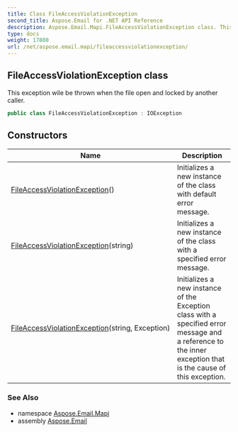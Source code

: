 ```yaml
---
title: Class FileAccessViolationException
second_title: Aspose.Email for .NET API Reference
description: Aspose.Email.Mapi.FileAccessViolationException class. This exception wile be thrown when the file open and locked by another caller
type: docs
weight: 17800
url: /net/aspose.email.mapi/fileaccessviolationexception/
---
```

## FileAccessViolationException class

This exception wile be thrown when the file open and locked by another caller.

```csharp
public class FileAccessViolationException : IOException
```

## Constructors

| Name | Description |
| --- | --- |
| [FileAccessViolationException](fileaccessviolationexception/#constructor)() | Initializes a new instance of the class with default error message. |
| [FileAccessViolationException](fileaccessviolationexception/#constructor_1)(string) | Initializes a new instance of the class with a specified error message. |
| [FileAccessViolationException](fileaccessviolationexception/#constructor_2)(string, Exception) | Initializes a new instance of the Exception class with a specified error message and a reference to the inner exception that is the cause of this exception. |

### See Also

* namespace [Aspose.Email.Mapi](../../aspose.email.mapi/)
* assembly [Aspose.Email](../../)


